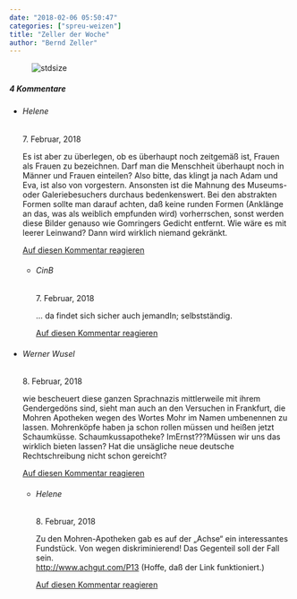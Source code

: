 ```yaml
---
date: "2018-02-06 05:50:47"
categories: ["spreu-weizen"]
title: "Zeller der Woche"
author: "Bernd Zeller"
---
```



<figure>
<img src="https://www.publicomag.com/wp-content/uploads/2018/02/Stürmischer-Beobachter-Zeller.jpg" alt=stdsize>
</figure>



<!--more-->
<h5 class="comments-h">
4 Kommentare </h5>
<ul class="commentlist">
<li class="comment even thread-even depth-1 clearfix" id="li-comment-1466">
<h6 class="author">Helene</h6> <span class="date">7. Februar, 2018</span>



Es ist aber zu überlegen, ob es überhaupt noch zeitgemäß ist, Frauen als Frauen zu bezeichnen. Darf man die Menschheit überhaupt noch in Männer und Frauen einteilen? Also bitte, das klingt ja nach Adam und Eva, ist also von vorgestern. Ansonsten ist die Mahnung des Museums- oder Galeriebesuchers durchaus bedenkenswert. Bei den abstrakten Formen sollte man darauf achten, daß keine runden Formen (Anklänge an das, was als weiblich empfunden wird) vorherrschen, sonst werden diese Bilder genauso wie Gomringers Gedicht entfernt. Wie wäre es mit leerer Leinwand? Dann wird wirklich niemand gekränkt.

<a rel="nofollow" class="comment-reply-link" href="#comment-1466" data-commentid="1466" data-postid="6171" data-belowelement="comment-1466" data-respondelement="respond" data-replyto="Antworte auf Helene" aria-label="Antworte auf Helene">Auf diesen Kommentar reagieren</a> 


<ul class="children">
<li class="comment odd alt depth-2 clearfix" id="li-comment-1468">
<h6 class="author">CinB</h6> <span class="date">7. Februar, 2018</span>



&#8230; da findet sich sicher auch jemandIn; selbstständig.

<a rel="nofollow" class="comment-reply-link" href="#comment-1468" data-commentid="1468" data-postid="6171" data-belowelement="comment-1468" data-respondelement="respond" data-replyto="Antworte auf CinB" aria-label="Antworte auf CinB">Auf diesen Kommentar reagieren</a> 


</li>
</ul>
</li>
<li class="comment even thread-odd thread-alt depth-1 clearfix" id="li-comment-1472">
<h6 class="author">Werner Wusel</h6> <span class="date">8. Februar, 2018</span>



wie bescheuert diese ganzen Sprachnazis mittlerweile mit ihrem Gendergedöns sind, sieht man auch an den Versuchen in Frankfurt, die Mohren Apotheken wegen des Wortes Mohr im Namen umbenennen zu lassen. Mohrenköpfe haben ja schon rollen müssen und heißen jetzt Schaumküsse. Schaumkussapotheke? ImErnst???Müssen wir uns das wirklich bieten lassen? Hat die unsägliche neue deutsche Rechtschreibung nicht schon gereicht?

<a rel="nofollow" class="comment-reply-link" href="#comment-1472" data-commentid="1472" data-postid="6171" data-belowelement="comment-1472" data-respondelement="respond" data-replyto="Antworte auf Werner Wusel" aria-label="Antworte auf Werner Wusel">Auf diesen Kommentar reagieren</a> 


<ul class="children">
<li class="comment odd alt depth-2 clearfix" id="li-comment-1473">
<h6 class="author">Helene</h6> <span class="date">8. Februar, 2018</span>



Zu den Mohren-Apotheken gab es auf der „Achse“ ein interessantes Fundstück. Von wegen diskriminierend! Das Gegenteil soll der Fall sein.<br>
<a href="http://www.achgut.com/P13" rel="nofollow ugc">http://www.achgut.com/P13</a> (Hoffe, daß der Link funktioniert.)

<a rel="nofollow" class="comment-reply-link" href="#comment-1473" data-commentid="1473" data-postid="6171" data-belowelement="comment-1473" data-respondelement="respond" data-replyto="Antworte auf Helene" aria-label="Antworte auf Helene">Auf diesen Kommentar reagieren</a> 


</li>
</ul>
</li>
</ul>
